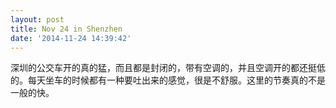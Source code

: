 ```yaml
---
layout: post
title: Nov 24 in Shenzhen
date: '2014-11-24 14:39:42'
---
```


深圳的公交车开的真的猛，而且都是封闭的，带有空调的，并且空调开的都还挺低的。每天坐车的时候都有一种要吐出来的感觉，很是不舒服。这里的节奏真的不是一般的快。